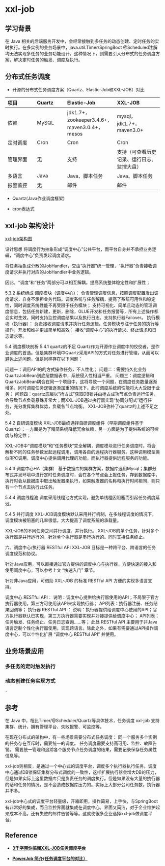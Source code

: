 # xxl-job

## 学习背景

在 Java 相关的后端服务开发中，会经常接触到多任务的动态创建、定时任务的实时执行。在多实例的业务场景中，java.util.Timer/SpringBoot @Scheduled注解均无法实现多任务的业务功能设计。这种情况下，则需要引入分布式的任务调度方案，解决定时任务的触发、调度及执行。

## 分布式任务调度

- 开源的分布式任务调度方案（Quartz、Elastic-Job和XXL-JOB）对比

<style>
table th:first-of-type {
    width: 20%;
}
table th:nth-of-type(2) {
    width: 20%;
}
table th:nth-of-type(3) {
    width: 30%;
}
table th:nth-of-type(4) {
    width: 30%;
}
</style>

| 项目  | Quartz    | Elastic-Job   | XXL-JOB   |
| :--- | :--- | :--- | :--- |
| 依赖  | MySQL | jdk1.7+，zookeeper3.4.6+，maven3.0.4+，mesos | mysql，jdk1.7+，maven3.0+ |
| 定时调度  | Cron  | Cron  | Cron  |
| 管理界面  | 无    | 支持  | 支持（可查看历史记录、运行日志、监控大盘）|
| 多语言    | Java  | Java、脚本任务    | Java、脚本任务    |
| 报警监控  | 无    | 邮件  | 邮件  |

- Quartz(Java作业调度框架)

- cron表达式


## xxl-job 架构设计


[xxl-job架构图](xxl-job%E6%9E%B6%E6%9E%84%E5%9B%BE.png)

设计思想
将调度行为抽象形成“调度中心”公共平台，而平台自身并不承担业务逻辑，“调度中心”负责发起调度请求。

将任务抽象成分散的JobHandler，交由“执行器”统一管理，“执行器”负责接收调度请求并执行对应的JobHandler中业务逻辑。

因此，“调度”和“任务”两部分可以相互解耦，提高系统整体稳定性和扩展性；

5.3.2 系统组成
调度模块（调度中心）：
负责管理调度信息，按照调度配置发出调度请求，自身不承担业务代码。调度系统与任务解耦，提高了系统可用性和稳定性，同时调度系统性能不再受限于任务模块；
支持可视化、简单且动态的管理调度信息，包括任务新建，更新，删除，GLUE开发和任务报警等，所有上述操作都会实时生效，同时支持监控调度结果以及执行日志，支持执行器Failover。
执行模块（执行器）：
负责接收调度请求并执行任务逻辑。任务模块专注于任务的执行等操作，开发和维护更加简单和高效；
接收“调度中心”的执行请求、终止请求和日志请求等。


5.4 调度模块剖析
5.4.1 quartz的不足
Quartz作为开源作业调度中的佼佼者，是作业调度的首选。但是集群环境中Quartz采用API的方式对任务进行管理，从而可以避免上述问题，但是同样存在以下问题：

问题一：调用API的的方式操作任务，不人性化；
问题二：需要持久化业务QuartzJobBean到底层数据表中，系统侵入性相当严重。
问题三：调度逻辑和QuartzJobBean耦合在同一个项目中，这将导致一个问题，在调度任务数量逐渐增多，同时调度任务逻辑逐渐加重的情况下，此时调度系统的性能将大大受限于业务；
问题四：quartz底层以“抢占式”获取DB锁并由抢占成功节点负责运行任务，会导致节点负载悬殊非常大；而XXL-JOB通过执行器实现“协同分配式”运行任务，充分发挥集群优势，负载各节点均衡。
XXL-JOB弥补了quartz的上述不足之处。

5.4.2 自研调度模块
XXL-JOB最终选择自研调度组件（早期调度组件基于Quartz）；一方面是为了精简系统降低冗余依赖，另一方面是为了提供系统的可控度与稳定性；

XXL-JOB中“调度模块”和“任务模块”完全解耦，调度模块进行任务调度时，将会解析不同的任务参数发起远程调用，调用各自的远程执行器服务。这种调用模型类似RPC调用，调度中心提供调用代理的功能，而执行器提供远程服务的功能。

5.4.3 调度中心HA（集群）
基于数据库的集群方案，数据库选用Mysql；集群分布式并发环境中进行定时任务调度时，会在各个节点会上报任务，存到数据库中，执行时会从数据库中取出触发器来执行，如果触发器的名称和执行时间相同，则只有一个节点去执行此任务。

5.4.4 调度线程池
调度采用线程池方式实现，避免单线程因阻塞而引起任务调度延迟。

5.4.5 并行调度
XXL-JOB调度模块默认采用并行机制，在多线程调度的情况下，调度模块被阻塞的几率很低，大大提高了调度系统的承载量。

XXL-JOB的不同任务之间并行调度、并行执行。
XXL-JOB的单个任务，针对多个执行器是并行运行的，针对单个执行器是串行执行的。同时支持任务终止。

六、调度中心/执行器 RESTful API
XXL-JOB 目标是一种跨平台、跨语言的任务调度规范和协议。

针对Java应用，可以直接通过官方提供的调度中心与执行器，方便快速的接入和使用调度中心，可以参考上文 “快速入门” 章节。

针对非Java应用，可借助 XXL-JOB 的标准 RESTful API 方便的实现多语言支持。

调度中心 RESTful API：
说明：调度中心提供给执行器使用的API；不局限于官方执行器使用，第三方可使用该API来实现执行器；
API列表：执行器注册、任务结果回调等；
执行器 RESTful API ：
说明：执行器提供给调度中心使用的API；官方执行器默认已实现，第三方执行器需要实现并对接提供给调度中心；
API列表：任务触发、任务终止、任务日志查询……等；
此处 RESTful API 主要用于非Java语言定制个性化执行器使用，实现跨语言。除此之外，如果有需要通过API操作调度中心，可以个性化扩展 “调度中心 RESTful API” 并使用。


## 业务场景应用

### 多任务的定时触发执行

### 动态创建任务实现方式

    - 

## 参考

在 Java 中，相比Timer/@Scheduler/Quartz等具体技术，任务调度 xxl-job 支持集群、统计，拥有管理平台、失败报警、可监控等。

在现在分布式的架构中，有一些场景需要分布式任务调度：
同一个服务多个实例的任务存在互斥时，需要统一的调度。
任务调度需要支持高可用、监控、故障告警。
需要统一管理和追踪各个服务节点任务调度的结果，需要记录保存任务属性信息等。

xxl-job则相反，是通过一个中心式的调度平台，调度多个执行器执行任务，调度中心通过DB锁保证集群分布式调度的一致性，这样扩展执行器会增大DB的压力，但是如果实际上这里数据库只是负责任务的调度执行。但是如果没有大量的执行器的话和任务的情况，是不会造成数据库压力的。实际上大部分公司任务数，执行器并不多。

xxl-job中心式的调度平台轻量级，开箱即用，操作简易，上手快，与SpringBoot有非常好的集成，而且监控界面就集成在调度中心，界面又简洁，对于企业维护起来成本不高，还有失败的邮件告警等等。这就使很多企业选择xxl-job做调度平台。


## Reference

- [**3千字带你搞懂XXL-JOB任务调度平台**](https://zhuanlan.zhihu.com/p/263051022)

- [**PowerJob 简介(任务调度平台的对比）**](https://www.yuque.com/powerjob/guidence/intro)

